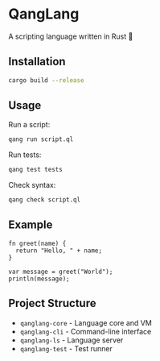 # QangLang

A scripting language written in Rust 🦀

## Installation

```bash
cargo build --release
```

## Usage

Run a script:

```bash
qang run script.ql
```

Run tests:

```bash
qang test tests
```

Check syntax:

```bash
qang check script.ql
```

## Example

```QangLang
fn greet(name) {
  return "Hello, " + name;
}

var message = greet("World");
println(message);
```

## Project Structure

- `qanglang-core` - Language core and VM
- `qanglang-cli` - Command-line interface
- `qanglang-ls` - Language server
- `qanglang-test` - Test runner
